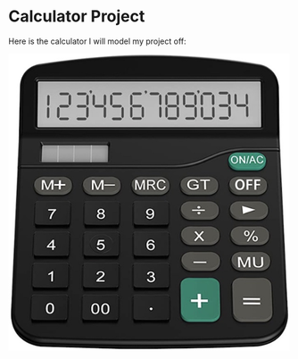 # Calculator Project

Here is the calculator I will model my project off:

![](images/calculator-img.jpg)
